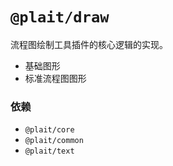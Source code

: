 
# `@plait/draw`

流程图绘制工具插件的核心逻辑的实现。


- 基础图形
- 标准流程图图形


### 依赖

- `@plait/core`
- `@plait/common`
- `@plait/text`
